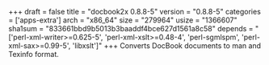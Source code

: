 +++
draft = false
title = "docbook2x 0.8.8-5"
version = "0.8.8-5"
categories = ['apps-extra']
arch = "x86_64"
size = "279964"
usize = "1366607"
sha1sum = "833661bbd9b5013b3baaddf4bce627d1561a8c58"
depends = "['perl-xml-writer>=0.625-5', 'perl-xml-xslt>=0.48-4', 'perl-sgmlspm', 'perl-xml-sax>=0.99-5', 'libxslt']"
+++
Converts DocBook documents to man and Texinfo format.